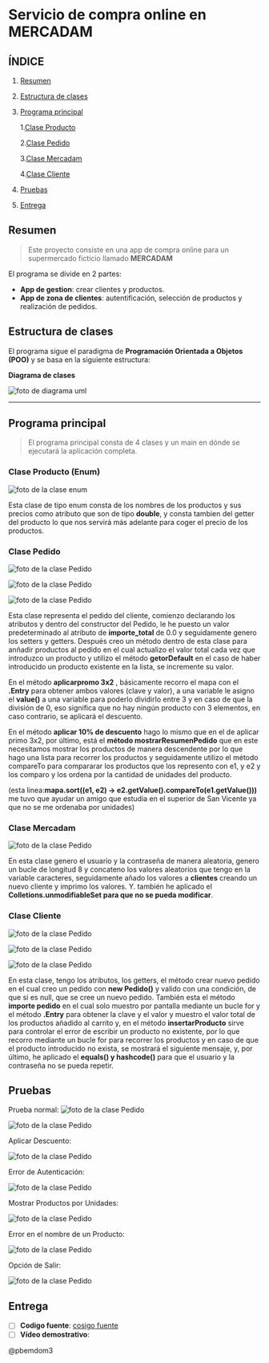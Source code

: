 # Servicio de compra online en MERCADAM

## ÍNDICE

1. [Resumen](#resumen-)
2. [Estructura de clases](#estructura-de-clases)
3. [Programa principal](#programa-principal)
   
   1.[Clase Producto](#clase-producto-enum)

   2.[Clase Pedido](#clase-pedido)

   3.[Clase Mercadam](#clase-mercadam)

   4.[Clase Cliente](#clase-cliente)

4. [Pruebas](#pruebas)
5. [Entrega](#entrega)

## Resumen

> Este proyecto consiste en una app de compra online para un supermercado ficticio llamado **MERCADAM**

El programa se divide en 2 partes:

- **App de gestion**: crear clientes y productos.
- **App de zona de clientes**: autentificación, selección de productos y realización de pedidos.

## Estructura de clases

El programa sigue el paradigma de **Programación Orientada a Objetos (POO)** y se basa en la siguiente estructura:

**Diagrama de clases**

![foto de diagrama uml](img/uml.png)

***

## Programa principal
> El programa principal consta de 4 clases y un main en dónde se ejecutará la aplicación completa.

### Clase Producto (Enum)
![foto de la clase enum](img/claseProducto.png)

Esta clase de tipo enum consta de los nombres de los productos y sus precios como atributo que son de tipo **double**,
y consta tambien del getter del producto lo que nos servirá más adelante para coger el precio de los productos.


### Clase Pedido
![foto de la clase Pedido](img/clasePedido.png)

![foto de la clase Pedido](img/clasePedido2.png)

![foto de la clase Pedido](img/clasePedido3.png)

Esta clase representa el pedido del cliente, comienzo declarando los atributos y dentro del constructor del Pedido, le he puesto un
valor predeterminado al atributo de **importe_total** de 0.0 y seguidamente genero los setters y getters.
Después creo un método dentro de esta clase para anñadir productos al pedido en el cual actualizo el valor total cada vez que introduzco un producto y
utilizo el método **getorDefault** en el caso de haber introducido un producto existente en la lista, se incremente su valor.

En el método **aplicarpromo 3x2** , básicamente recorro el mapa con el **.Entry** para obtener ambos valores (clave y valor),
a una variable le asigno el **value()** a una variable para poderlo dividirlo entre 3 y en caso de que la división de 0, eso significa que no hay ningún producto con 3 elementos, en caso contrario, se aplicará el descuento.

En el método **aplicar 10% de descuento** hago lo mismo que en el de aplicar primo 3x2, por último, está el **método mostrarResumenPedido**
que en este necesitamos mostrar los productos de manera descendente por lo que hago una lista para recorrer los productos y seguidamente utilizo el método compareTo
para compararar los productos que los represento con e1, y e2 y los comparo y los ordena por la cantidad de unidades del producto.

(esta linea:**mapa.sort((e1, e2) -> e2.getValue().compareTo(e1.getValue()))** me tuvo que ayudar un amigo que estudia en el superior de San Vicente ya que no se me ordenaba por unidades)

### Clase Mercadam

![foto de la clase Pedido](img/claseMercadam.png)

En esta clase genero el usuario y la contraseña de manera aleatoria, genero un bucle de longitud 8 y concateno 
los valores aleatorios que tengo en la variable caracteres, seguidamente añado los valores a **clientes** creando
un nuevo cliente y imprimo los valores. Y. también he aplicado el **Colletions.unmodifiableSet para que no se pueda modificar**.

### Clase Cliente
![foto de la clase Pedido](img/claseCliente.png)

![foto de la clase Pedido](img/claseCliente2.png)

![foto de la clase Pedido](img/claseCliente3.png)

En esta clase, tengo los atributos, los getters, el método crear nuevo pedido en el cual creo un pedido con **new Pedido()** y valido con una condición, de que si es null, que se cree un nuevo pedido.
También esta el método **importe pedido** en el cual solo muestro por pantalla mediante un bucle for y el método **.Entry** para obtener la clave y el valor
y muestro el valor total de los productos añadido al carrito y, en el método **insertarProducto** sirve para controlar el error de escribir un producto no existente,
por lo que recorro mediante un bucle for para recorrer los productos y en caso de que el producto introducido no exista, se mostrará el siguiente mensaje, y, por último, 
he aplicado el **equals() y hashcode()** para que el usuario y la contraseña no se pueda repetir.

## Pruebas
Prueba normal:
![foto de la clase Pedido](img/cap1.png)

![foto de la clase Pedido](img/cap2.png)

Aplicar Descuento:

![foto de la clase Pedido](img/descuento.png)

Error de Autenticación:

![foto de la clase Pedido](img/ErrorAutenticacion.png)

Mostrar Productos por Unidades:

![foto de la clase Pedido](img/mostrarPorUnidades.png)

Error en el nombre de un Producto:

![foto de la clase Pedido](img/nombreProductoError.png)

Opción de Salir:

![foto de la clase Pedido](img/terminarPedido.png)


## Entrega
- [ ] **Codigo fuente**: [cosigo fuente](https://github.com/00danielle00/TEMA7/tree/main/Tema-7/src/main/java/mercadam)
- [ ] **Vídeo demostrativo**:[]()

@pbemdom3
